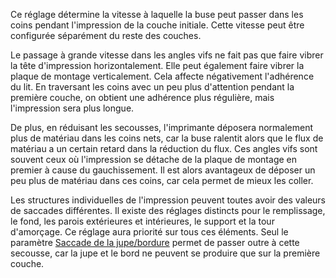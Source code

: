 Ce réglage détermine la vitesse à laquelle la buse peut passer dans les coins pendant l'impression de la couche initiale. Cette vitesse peut être configurée séparément du reste des couches.

Le passage à grande vitesse dans les angles vifs ne fait pas que faire vibrer la tête d'impression horizontalement. Elle peut également faire vibrer la plaque de montage verticalement. Cela affecte négativement l'adhérence du lit. En traversant les coins avec un peu plus d'attention pendant la première couche, on obtient une adhérence plus régulière, mais l'impression sera plus longue.

De plus, en réduisant les secousses, l'imprimante déposera normalement plus de matériau dans les coins nets, car la buse ralentit alors que le flux de matériau a un certain retard dans la réduction du flux. Ces angles vifs sont souvent ceux où l'impression se détache de la plaque de montage en premier à cause du gauchissement. Il est alors avantageux de déposer un peu plus de matériau dans ces coins, car cela permet de mieux les coller.

Les structures individuelles de l'impression peuvent toutes avoir des valeurs de saccades différentes. Il existe des réglages distincts pour le remplissage, le fond, les parois extérieures et intérieures, le support et la tour d'amorçage. Ce réglage aura priorité sur tous ces éléments. Seul le paramètre [Saccade de la jupe/bordure](./jerk_skirt_brim.md) permet de passer outre à cette secousse, car la jupe et le bord ne peuvent se produire que sur la première couche.
